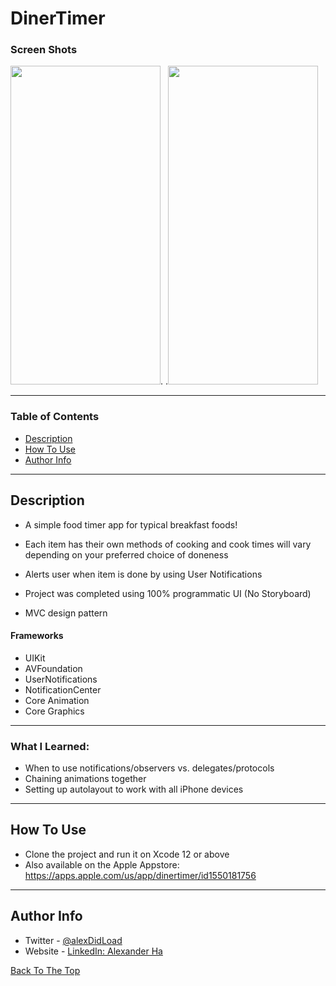 # DinerTimer

### Screen Shots

<img src="https://user-images.githubusercontent.com/67172004/107609786-cec2d780-6bf4-11eb-8081-25ca517473c9.gif" width="240" height="510">.            .<img src="https://user-images.githubusercontent.com/67172004/107610733-22cebb80-6bf7-11eb-937c-65f9fde5c778.gif" width="240" height="510">



---

### Table of Contents

- [Description](#description)
- [How To Use](#how-to-use)
- [Author Info](#author-info)

---

## Description

- A simple food timer app for typical breakfast foods! 

- Each item has their own methods of cooking and cook times will vary depending on your preferred choice of doneness

- Alerts user when item is done by using User Notifications

- Project was completed using 100% programmatic UI (No Storyboard)

- MVC design pattern

#### Frameworks

- UIKit
- AVFoundation
- UserNotifications
- NotificationCenter
- Core Animation
- Core Graphics

---
### What I Learned:
- When to use notifications/observers vs. delegates/protocols
- Chaining animations together 
- Setting up autolayout to work with all iPhone devices
---

## How To Use

- Clone the project and run it on Xcode 12 or above
- Also available on the Apple Appstore: https://apps.apple.com/us/app/dinertimer/id1550181756
---

## Author Info

- Twitter - [@alexDidLoad](https://twitter.com/alexDidLoad)
- Website - [LinkedIn: Alexander Ha](https://linkedin.com/in/alexhha)

[Back To The Top](#well-done)
